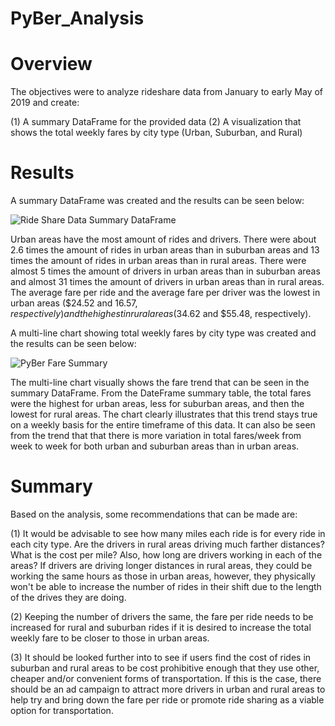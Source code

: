 # PyBer_Analysis

# Overview
The objectives were to analyze rideshare data from January to early May of 2019 and create:

(1) A summary DataFrame for the provided data
(2) A visualization that shows the total weekly fares by city type (Urban, Suburban, and Rural)

# Results
A summary DataFrame was created and the results can be seen below:

![Ride Share Data Summary DataFrame](Data_Summary_DataFrame.PNG)

Urban areas have the most amount of rides and drivers. There were about 2.6 times the amount of rides in urban areas than in suburban areas and 13 times the amount of rides in urban areas than in rural areas. There were almost 5 times the amount of drivers in urban areas than in suburban areas and almost 31 times the amount of drivers in urban areas than in rural areas. The average fare per ride and the average fare per driver was the lowest in urban areas ($24.52 and $16.57, respectively) and the highest in rural areas ($34.62 and $55.48, respectively). 

A multi-line chart showing total weekly fares by city type was created and the results can be seen below:

![PyBer Fare Summary](PyBer_fare_summary.PNG)

The multi-line chart visually shows the fare trend that can be seen in the summary DataFrame. From the DateFrame summary table, the total fares were the highest for urban areas, less for suburban areas, and then the lowest for rural areas. The chart clearly illustrates that this trend stays true on a weekly basis for the entire timeframe of this data. It can also be seen from the trend that that there is more variation in total fares/week from week to week for both urban and suburban areas than in urban areas. 

# Summary

Based on the analysis, some recommendations that can be made are: 

(1) It would be advisable to see how many miles each ride is for every ride in each city type. Are the drivers in rural areas driving much farther distances? What is the cost per mile? Also, how long are drivers working in each of the areas? If drivers are driving longer distances in rural areas, they could be working the same hours as those in urban areas, however, they physically won't be able to increase the number of rides in their shift due to the length of the drives they are doing. 

(2) Keeping the number of drivers the same, the fare per ride needs to be increased for rural and suburban rides if it is desired to increase the total weekly fare to be closer to those in urban areas. 

(3) It should be looked further into to see if users find the cost of rides in suburban and rural areas to be cost prohibitive enough that they use other, cheaper and/or convenient forms of transportation.  If this is the case, there should be an ad campaign to attract more drivers in urban and rural areas to help try and bring down the fare per ride or promote ride sharing as a viable option for transportation. 